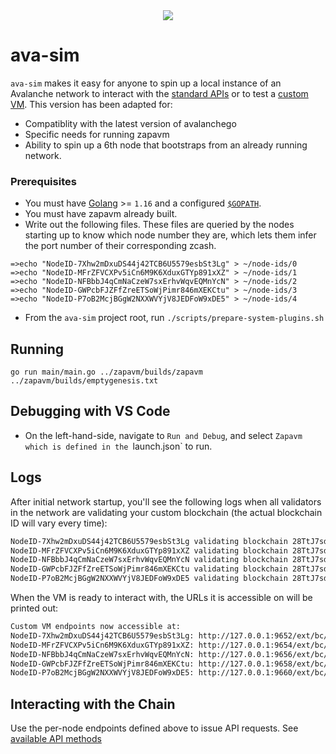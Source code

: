 <div align="center">
  <img src="resources/AvalancheLogoRed.png?raw=true">
</div>

# ava-sim
`ava-sim` makes it easy for anyone to spin up a local instance of an Avalanche network
to interact with the [standard APIs](https://docs.avax.network/build/avalanchego-apis)
or to test a [custom
VM](https://docs.avax.network/build/tutorials/platform/create-custom-blockchain). This version has been adapted for:
- Compatiblity with the latest version of avalanchego
- Specific needs for running zapavm
- Ability to spin up a 6th node that bootstraps from an already running network.

### Prerequisites
- You must have [Golang](https://golang.org/doc/install) >= `1.16` and a configured
[`$GOPATH`](https://github.com/golang/go/wiki/SettingGOPATH).
- You must have zapavm already built.
- Write out the following files. These files are queried by the nodes starting up to know which node number they are, which lets them infer the port number of their corresponding zcash.

```
=>echo "NodeID-7Xhw2mDxuDS44j42TCB6U5579esbSt3Lg" > ~/node-ids/0
=>echo "NodeID-MFrZFVCXPv5iCn6M9K6XduxGTYp891xXZ" > ~/node-ids/1
=>echo "NodeID-NFBbbJ4qCmNaCzeW7sxErhvWqvEQMnYcN" > ~/node-ids/2
=>echo "NodeID-GWPcbFJZFfZreETSoWjPimr846mXEKCtu" > ~/node-ids/3
=>echo "NodeID-P7oB2McjBGgW2NXXWVYjV8JEDFoW9xDE5" > ~/node-ids/4
```

- From the `ava-sim` project root, run `./scripts/prepare-system-plugins.sh`

## Running 

```
go run main/main.go ../zapavm/builds/zapavm ../zapavm/builds/emptygenesis.txt
```

## Debugging with VS Code

- On the left-hand-side, navigate to `Run and Debug`, and select `Zapavm which is defined in the `launch.json` to run.

## Logs

After initial network startup,
you'll see the following logs when all validators in the network are validating
your custom blockchain (the actual blockchain ID will vary every time):
```txt
NodeID-7Xhw2mDxuDS44j42TCB6U5579esbSt3Lg validating blockchain 28TtJ7sdYvdgfj1CcXo5o3yXFMhKLrv4FQC9WhgSHgY6YNYRs2
NodeID-MFrZFVCXPv5iCn6M9K6XduxGTYp891xXZ validating blockchain 28TtJ7sdYvdgfj1CcXo5o3yXFMhKLrv4FQC9WhgSHgY6YNYRs2
NodeID-NFBbbJ4qCmNaCzeW7sxErhvWqvEQMnYcN validating blockchain 28TtJ7sdYvdgfj1CcXo5o3yXFMhKLrv4FQC9WhgSHgY6YNYRs2
NodeID-GWPcbFJZFfZreETSoWjPimr846mXEKCtu validating blockchain 28TtJ7sdYvdgfj1CcXo5o3yXFMhKLrv4FQC9WhgSHgY6YNYRs2
NodeID-P7oB2McjBGgW2NXXWVYjV8JEDFoW9xDE5 validating blockchain 28TtJ7sdYvdgfj1CcXo5o3yXFMhKLrv4FQC9WhgSHgY6YNYRs2
```

When the VM is ready to interact with, the URLs it is accessible on will be
printed out:
```txt
Custom VM endpoints now accessible at:
NodeID-7Xhw2mDxuDS44j42TCB6U5579esbSt3Lg: http://127.0.0.1:9652/ext/bc/28TtJ7sdYvdgfj1CcXo5o3yXFMhKLrv4FQC9WhgSHgY6YNYRs2
NodeID-MFrZFVCXPv5iCn6M9K6XduxGTYp891xXZ: http://127.0.0.1:9654/ext/bc/28TtJ7sdYvdgfj1CcXo5o3yXFMhKLrv4FQC9WhgSHgY6YNYRs2
NodeID-NFBbbJ4qCmNaCzeW7sxErhvWqvEQMnYcN: http://127.0.0.1:9656/ext/bc/28TtJ7sdYvdgfj1CcXo5o3yXFMhKLrv4FQC9WhgSHgY6YNYRs2
NodeID-GWPcbFJZFfZreETSoWjPimr846mXEKCtu: http://127.0.0.1:9658/ext/bc/28TtJ7sdYvdgfj1CcXo5o3yXFMhKLrv4FQC9WhgSHgY6YNYRs2
NodeID-P7oB2McjBGgW2NXXWVYjV8JEDFoW9xDE5: http://127.0.0.1:9660/ext/bc/28TtJ7sdYvdgfj1CcXo5o3yXFMhKLrv4FQC9WhgSHgY6YNYRs2
```

## Interacting with the Chain

Use the per-node endpoints defined above to issue API requests. See [available API methods](https://github.com/zapalabs/zapavm#api)
